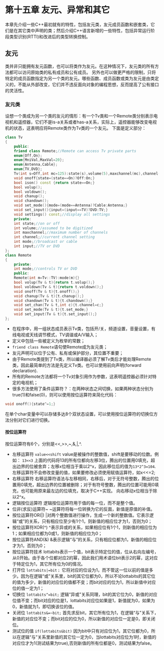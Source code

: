 # 第十五章 友元、异常和其它
本章先介绍一些C++最初就有的特性，包括友元类，友元成员函数和嵌套类，它们是在其它类中声明的类；然后介绍C++语言新增的一些特性，包括异常运行阶段类型识别(RTTI)和改进后的类型转换控制。
## 友元
类并非只能拥有友元函数，也可以将类作为友元。在这种情况下，友元类的所有方法都可以访问原始类的私有成员和公有成员。
另外也可以做更严格的限制，只将特定的成员函数指定为另一个类的友元。哪些函数、成员函数或类为友元是由类定义的，不能从外部改变，它们并不违反面向对象的编程思想，反而提高了公有接口的灵活性。
### 友元类
设想一个类成为另一个类的友元的情形：有一个Tv类和一个Remote类分别表示电视机和遥控器，它们不是is-a关系或者has-a关系，实际上，遥控器能够改变电视机的状态，这表明应将Remote类作为Tv类的一个友元。
下面是定义部分：
```C++ 
class Tv
{
    public:
    friend class Remote;//Remote can access Tv private parts
    enum{Off,On};
    enum{MniVal,MaxVal=20};
    enum{Antenna,Cable};
    enum{TV,DVD};
    Tv(int s=Off,int mc=125):state(s),volume(5),maxchannel(mc),channel(2),mode(Cable),input(TV){}
    void onoff{state=(state==On)?Off:On;}
    bool ison() const {return state==On;}
    bool volup();
    bool voldown();
    void chanup();
    void chandown();
    void set_mode(){mode=(mode==Antenna)?Cable:Antenna;}
    void set_input(){input=(input==TV)?DVD:TV;}
    void settings() const;//display all settings
    private:
    int state;//on or off
    int volume;//assumed to be digitized
    int maxchannel;//maximum number of channels
    int channel;//current channel setting
    int mode;//broadcast or cable
    int input;//TV or DVD
};
class Remote
{
    private:
    int mode;//controls TV or DVD
    public:
    Remote(int m=Tv::TV):mode(m){}
    bool volup(Tv & t){return t.volup();}
    bool voldown(Tv & t){return t.voldown();}
    void onoff(Tv & t){t.onoff();}
    void chanup(Tv & t){t.chanup();}
    void chandown(Tv & t){t.chandown();}
    void set_chan(Tv & t,int c){t.channel=c;}
    void set_mode(Tv & t){t.set_mode;}
    void set_input(Tv & t){t.set_input();}
};
```
* 在程序中，用一组状态成员表示Tv类，包括开/关，频道设置，音量设置，有线电视或天线调节模式，TV调谐或A/V输入；
* 定义中包括一些被定义为枚举的常数；
* ```friend class Remote```语句使Remote成为友元类；
* 友元声明可以位于公有、私有或保护部分，其位置不重要；
* 由于Remote类提到了Tv类，所以编译器必须了解Tv类后才能处理Remote类，因此最简单的方法是先定义Tv类。也可以使用前向声明(forward declaration).
* 所有的Remote方法都将一个Tv对象引用作为参数，这表明遥控器必须针对特定的电视机；
* 很多方法使用了条件运算符？：在两种状态之间切换，如果两种状态分别为true(1)和false(0)，则可以使用按位运算符来简化代码：
```C++
void onoff(){state^=1;}
```
在单个char变量中可以存储多达8个双状态设置，可以使用按位运算符的切换位方法分别对它们进行切换。
#### 按位运算符
按位运算符有6个，分别是<<,>>,~,&,|,^.
* 左移运算符
```value<<shift```
value是被操作的整数值，shift是要移动的位数。例如：
```13<<3```
上面的代码将13的所有位都向左移3位，腾出的位置用0填充，超出边界的位被舍弃；左移x位相当于乘以2^x，因此移位后的值为```13*2^3=104```.
左移运算符不会修改变量的值，如果要修改必须使用赋值运算符，如x<<=2;
* 右移运算符
右移运算符语法与左移相同，右移后，对于无符号整数，腾出的位置用0填充，超出边界的位置被删除；对于有符号整数，腾出的位置可能用0填充，也可能用原来最左边的位填充，取决于C++实现。
向右移动x位相当于除以2^x。
* 逻辑按位运算符
逻辑按位运算符用于值的每一位，而不是整个值。
* 位非(求反)运算符~
~运算符将每一位转换为它的反面，新值是原值的补值。
* 按位运算符OR(|)
|对两个整数值进行操作，生成一个新的整数值。它表示逻辑“或”的关系，只有相应位至少有1个1，则新值的相应位才为1，否则为0；
* 按位运算符XOR(^)
^表示异或的关系，如果相应位有1个1，则新值的相应位为1；如果相应位都为0或1，则新值的相应位为0；
* 按位运算符AND(&)
&表示逻辑“与”的关系，只有相应位都为1，新值的相应位才为1，否则为0；
* 按位运算符技术
lottabits表示一个值，bit表示特定位的值，位从右向左编号，从0开始。由于各个位都对应2的幂，因此我们用术语位bit表示2的幂，这对应于特定位为1，其它所有位为0的情况。
* 打开位
 ```lottabits|=bit；```
它将对应的位设为1，而不管这一位以前的值是多少。因为在逻辑“或”关系里，bit的其它位都为0，所以不论lottabits的其它位的值为多少，新值的对应位的值都不变；而bit对应的位为1，所以新值中对应位的值一定为1；
* 切换位
 ```lottabits^=bit;```
逻辑“异或”关系同理，bit的其它位为0，新值的对应位值不变；而bit对应的位是1，lottabits对应位如果是1，新值就为0，如果为0，新值就为1，即切换该位的值。
* 关闭位
 ```lottabits&=~bit;```
首先求反bit，其它所有位为1，在逻辑“与”关系下，新值的对应位不变；而bit对应的位为0，所以新值的对应位一定是0，即关闭位。
* 测试位的值
 ```if(lottabits&bit)```
因为bit中只有对应位为1，其它位都为0，所以在逻辑“与”关系里新值的其它位一定为0，当lottabits对应位为1时，新值的对应位才为1(测试结果为true),否则新值的所有位都是0，测试结果为false。